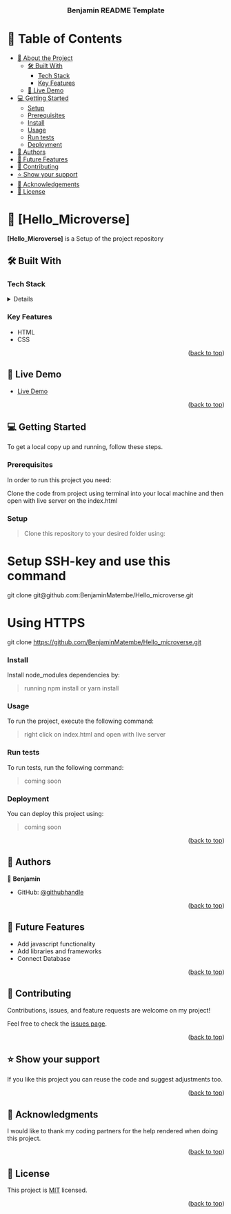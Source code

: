 <a name="readme-top"></a>

<!--
HOW TO USE:
This is an example of how you may give instructions on setting up your project locally.

Modify this file to match your project and remove sections that don't apply.

REQUIRED SECTIONS:
- Table of Contents
- About the Project
  - Built With
  - Live Demo
- Getting Started
- Authors
- Future Features
- Contributing
- Show your support
- Acknowledgements
- License

OPTIONAL SECTIONS:
- FAQ

After you're finished please remove all the comments and instructions!
-->

<div align="center">
  

  <h3><b>Benjamin README Template</b></h3>

</div>

<!-- TABLE OF CONTENTS -->

# 📗 Table of Contents

- [📖 About the Project](#about-project)
  - [🛠 Built With](#built-with)
    - [Tech Stack](#tech-stack)
    - [Key Features](#key-features)
  - [🚀 Live Demo](#live-demo)
- [💻 Getting Started](#getting-started)
  - [Setup](#setup)
  - [Prerequisites](#prerequisites)
  - [Install](#install)
  - [Usage](#usage)
  - [Run tests](#run-tests)
  - [Deployment](#triangular_flag_on_post-deployment)
- [👥 Authors](#authors)
- [🔭 Future Features](#future-features)
- [🤝 Contributing](#contributing)
- [⭐️ Show your support](#support)
- [🙏 Acknowledgements](#acknowledgements)
- [📝 License](#license)

<!-- PROJECT DESCRIPTION -->

# 📖 [Hello_Microverse] <a name="about-project"></a>



**[Hello_Microverse]** is a Setup of the project repository

## 🛠 Built With <a name="built-with"></a>

### Tech Stack <a name="tech-stack"></a>



<details>
  
  <ul>
    <li><a href="https://www.w3schools.com/html/">HTML</a></li>
    <li><a href="https://www.w3schools.com/css/">CSS</a></li>
  </ul>
</details>


<!-- Features -->

### Key Features <a name="key-features"></a>



<ul>
    <li>HTML</li>
    <li>CSS</li>
  </ul>

<p align="right">(<a href="#readme-top">back to top</a>)</p>

<!-- LIVE DEMO -->

## 🚀 Live Demo <a name="live-demo"></a>


<ul>
    <li><a href="http://127.0.0.1:5500/Portfolio/index.html">Live Demo</a></li>
    
  </ul>
  

<p align="right">(<a href="#readme-top">back to top</a>)</p>

<!-- GETTING STARTED -->

## 💻 Getting Started <a name="getting-started"></a>



To get a local copy up and running, follow these steps.

### Prerequisites

In order to run this project you need:


Clone the code from project using terminal into your local machine and then open with live server on the index.html



### Setup


>Clone this repository to your desired folder using:

 <h1>Setup SSH-key and use this command</h1>
 git clone git@github.com:BenjaminMatembe/Hello_microverse.git

 <h1>Using HTTPS</h1>

 git clone https://github.com/BenjaminMatembe/Hello_microverse.git




### Install

Install node_modules dependencies by:

>running npm install or yarn install

### Usage

To run the project, execute the following command:

>right click on index.html and open with live server

### Run tests

To run tests, run the following command:

>coming soon

### Deployment

You can deploy this project using:

>coming soon

<p align="right">(<a href="#readme-top">back to top</a>)</p>

<!-- AUTHORS -->

## 👥 Authors <a name="authors"></a>



👤 **Benjamin**

- GitHub: [@githubhandle](https://github.com/BenjaminMatembe)


<p align="right">(<a href="#readme-top">back to top</a>)</p>

<!-- FUTURE FEATURES -->

## 🔭 Future Features <a name="future-features"></a>


<ul>
    <li>Add javascript functionality</li>
    <li>Add libraries and frameworks</li>
    <li>Connect Database</li>
  </ul>

<p align="right">(<a href="#readme-top">back to top</a>)</p>

<!-- CONTRIBUTING -->

## 🤝 Contributing <a name="contributing"></a>

Contributions, issues, and feature requests are welcome on my project!

Feel free to check the [issues page](../../issues/).

<p align="right">(<a href="#readme-top">back to top</a>)</p>

<!-- SUPPORT -->

## ⭐️ Show your support <a name="support"></a>



If you like this project you can reuse the code and suggest adjustments too.

<p align="right">(<a href="#readme-top">back to top</a>)</p>

<!-- ACKNOWLEDGEMENTS -->

## 🙏 Acknowledgments <a name="acknowledgements"></a>



I would like to thank my coding partners for the help rendered when doing this project.

<p align="right">(<a href="#readme-top">back to top</a>)</p>


<!-- LICENSE -->

## 📝 License <a name="license"></a>

This project is [MIT](https://github.com/BenjaminMatembe/Hello_microverse/blob/master/MIT.md) licensed.



<p align="right">(<a href="#readme-top">back to top</a>)</p>

